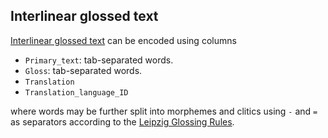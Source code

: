 ## Interlinear glossed text

[Interlinear glossed text](http://en.wikipedia.org/wiki/Interlinear_gloss) can be encoded using columns

- `Primary_text`: tab-separated words.
- `Gloss`: tab-separated words.
- `Translation`
- `Translation_language_ID`

where words may be further split into morphemes and clitics using `-` and `=` as separators according to the 
[Leipzig Glossing Rules](http://www.eva.mpg.de/lingua/resources/glossing-rules.php).
